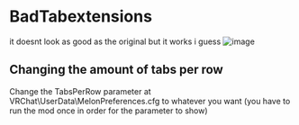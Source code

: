 # BadTabextensions
it doesnt look as good as the original but it works i guess
![image](https://user-images.githubusercontent.com/52731127/209819206-a0f741c9-7c5c-4979-8765-182d042c2a2a.png)

## Changing the amount of tabs per row
Change the TabsPerRow parameter at VRChat\UserData\MelonPreferences.cfg to whatever you want (you have to run the mod once in order for the parameter to show)
